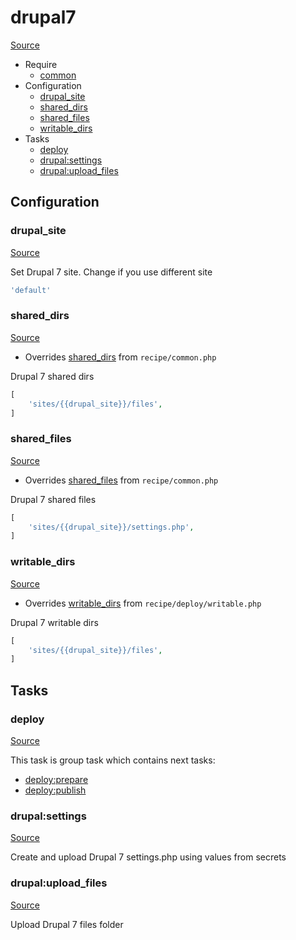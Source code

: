 <!-- DO NOT EDIT THIS FILE! -->
<!-- Instead edit recipe/drupal7.php -->
<!-- Then run bin/docgen -->

# drupal7

[Source](/recipe/drupal7.php)



* Require
  * [common](/docs/recipe/common.md)
* Configuration
  * [drupal_site](#drupal_site)
  * [shared_dirs](#shared_dirs)
  * [shared_files](#shared_files)
  * [writable_dirs](#writable_dirs)
* Tasks
  * [deploy](#deploy)
  * [drupal:settings](#drupalsettings)
  * [drupal:upload_files](#drupalupload_files)

## Configuration
### drupal_site
[Source](https://github.com/deployphp/deployer/search?q=%22drupal_site%22+in%3Afile+language%3Aphp+path%3Arecipe+filename%3Adrupal7.php)

Set Drupal 7 site. Change if you use different site

```php title="Default value"
'default'
```


### shared_dirs
[Source](https://github.com/deployphp/deployer/search?q=%22shared_dirs%22+in%3Afile+language%3Aphp+path%3Arecipe+filename%3Adrupal7.php)

* Overrides [shared_dirs](/docs/recipe/common.md#shared_dirs) from `recipe/common.php`

Drupal 7 shared dirs

```php title="Default value"
[
    'sites/{{drupal_site}}/files',
]
```


### shared_files
[Source](https://github.com/deployphp/deployer/search?q=%22shared_files%22+in%3Afile+language%3Aphp+path%3Arecipe+filename%3Adrupal7.php)

* Overrides [shared_files](/docs/recipe/common.md#shared_files) from `recipe/common.php`

Drupal 7 shared files

```php title="Default value"
[
    'sites/{{drupal_site}}/settings.php',
]
```


### writable_dirs
[Source](https://github.com/deployphp/deployer/search?q=%22writable_dirs%22+in%3Afile+language%3Aphp+path%3Arecipe+filename%3Adrupal7.php)

* Overrides [writable_dirs](/docs/recipe/deploy/writable.md#writable_dirs) from `recipe/deploy/writable.php`

Drupal 7 writable dirs

```php title="Default value"
[
    'sites/{{drupal_site}}/files',
]
```



## Tasks
### deploy
[Source](https://github.com/deployphp/deployer/search?q=%22deploy%22+in%3Afile+language%3Aphp+path%3Arecipe+filename%3Adrupal7.php)




This task is group task which contains next tasks:
* [deploy:prepare](/docs/recipe/common.md#deployprepare)
* [deploy:publish](/docs/recipe/common.md#deploypublish)


### drupal:settings
[Source](https://github.com/deployphp/deployer/search?q=%22drupal%3Asettings%22+in%3Afile+language%3Aphp+path%3Arecipe+filename%3Adrupal7.php)

Create and upload Drupal 7 settings.php using values from secrets


### drupal:upload_files
[Source](https://github.com/deployphp/deployer/search?q=%22drupal%3Aupload_files%22+in%3Afile+language%3Aphp+path%3Arecipe+filename%3Adrupal7.php)

Upload Drupal 7 files folder


